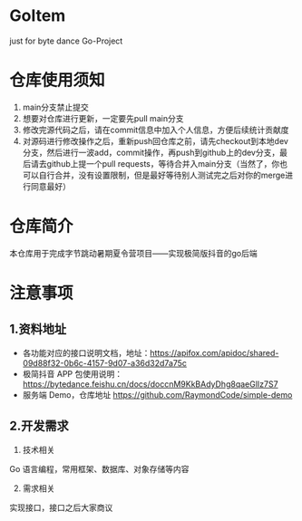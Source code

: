 # GoItem 

just for byte dance Go-Project

# 仓库使用须知

1. main分支禁止提交
2. 想要对仓库进行更新，一定要先pull main分支
3. 修改完源代码之后，请在commit信息中加入个人信息，方便后续统计贡献度
4. 对源码进行修改操作之后，重新push回仓库之前，请先checkout到本地dev分支，然后进行一波add，commit操作，再push到github上的dev分支，最后请去github上提一个pull requests，等待合并入main分支（当然了，你也可以自行合并，没有设置限制，但是最好等待别人测试完之后对你的merge进行同意最好）

# 仓库简介

本仓库用于完成字节跳动暑期夏令营项目——实现极简版抖音的go后端

# 注意事项

## 1.资料地址

- 各功能对应的接口说明文档，地址：https://apifox.com/apidoc/shared-09d88f32-0b6c-4157-9d07-a36d32d7a75c
- 极简抖音 APP 包使用说明：https://bytedance.feishu.cn/docs/doccnM9KkBAdyDhg8qaeGlIz7S7
- 服务端 Demo，仓库地址 https://github.com/RaymondCode/simple-demo

## 2.开发需求

1. 技术相关

Go 语言编程，常用框架、数据库、对象存储等内容

2. 需求相关

实现接口，接口之后大家商议
